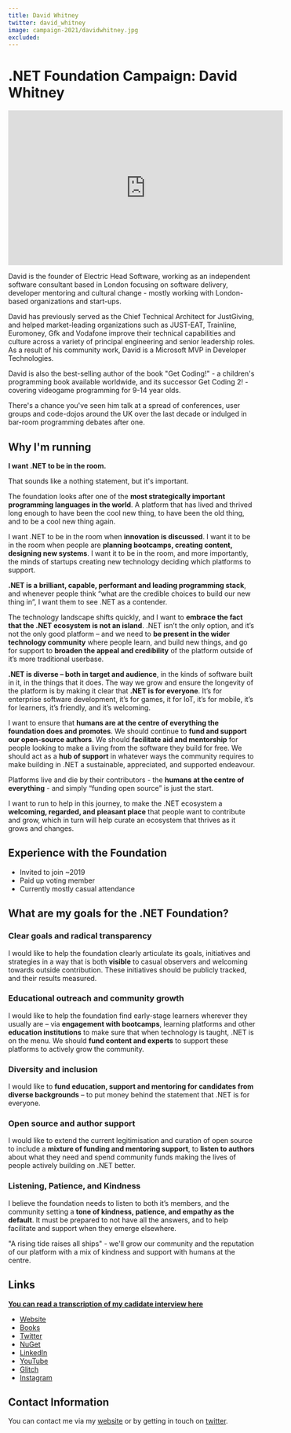 ```yaml
---
title: David Whitney
twitter: david_whitney
image: campaign-2021/davidwhitney.jpg
excluded: 
---
```


# .NET Foundation Campaign: David Whitney

<iframe width="560" height="315" src="https://www.youtube.com/embed/6aSsPo-fYjM" title="YouTube video player" frameborder="0" allow="accelerometer; autoplay; clipboard-write; encrypted-media; gyroscope; picture-in-picture" allowfullscreen></iframe>

David is the founder of Electric Head Software, working as an independent software consultant based in London focusing on software delivery, developer mentoring and cultural change - mostly working with London-based organizations and start-ups.

David has previously served as the Chief Technical Architect for JustGiving, and helped market-leading organizations such as JUST-EAT, Trainline, Euromoney, Gfk and Vodafone improve their technical capabilities and culture across a variety of principal engineering and senior leadership roles. As a result of his community work, David is a Microsoft MVP in Developer Technologies.

David is also the best-selling author of the book "Get Coding!" - a children's programming book available worldwide, and its successor Get Coding 2! - covering videogame programming for 9-14 year olds.

There's a chance you've seen him talk at a spread of conferences, user groups and code-dojos around the UK over the last decade or indulged in bar-room programming debates after one.

## Why I'm running

**I want .NET to be in the room.**

That sounds like a nothing statement, but it's important.

The foundation looks after one of the **most strategically important programming languages in the world**. A platform that has lived and thrived long enough to have been the cool new thing, to have been the old thing, and to be a cool new thing again.

I want .NET to be in the room when **innovation is discussed**. I want it to be in the room when people are **planning bootcamps, creating content, designing new systems**. I want it to be in the room, and more importantly, the minds of startups creating new technology deciding which platforms to support.

**.NET is a brilliant, capable, performant and leading programming stack**, and whenever people think “what are the credible choices to build our new thing in”, I want them to see .NET as a contender.

The technology landscape shifts quickly, and I want to **embrace the fact that the .NET ecosystem is not an island**. .NET isn’t the only option, and it’s not the only good platform – and we need to **be present in the wider technology community** where people learn, and build new things, and go for support to **broaden the appeal and credibility** of the platform outside of it’s more traditional userbase.

**.NET is diverse – both in target and audience**, in the kinds of software built in it, in the things that it does. The way we grow and ensure the longevity of the platform is by making it clear that **.NET is for everyone**. It’s for enterprise software development, it’s for games, it for IoT, it’s for mobile, it’s for learners, it’s friendly, and it’s welcoming.

I want to ensure that **humans are at the centre of everything the foundation does and promotes**. We should continue to **fund and support our open-source authors**. We should **facilitate aid and mentorship** for people looking to make a living from the software they build for free. We should act as a **hub of support** in whatever ways the community requires to make building in .NET a sustainable, appreciated, and supported endeavour.

Platforms live and die by their contributors - the **humans at the centre of everything** - and simply “funding open source” is just the start.

I want to run to help in this journey, to make the .NET ecosystem a **welcoming, regarded, and pleasant place** that people want to contribute and grow, which in turn will help curate an ecosystem that thrives as it grows and changes.


## Experience with the Foundation

- Invited to join ~2019
- Paid up voting member
- Currently mostly casual attendance


## What are my goals for the .NET Foundation?

### Clear goals and radical transparency

I would like to help the foundation clearly articulate its goals, initiatives and strategies in a way that is both **visible** to casual observers and welcoming towards outside contribution. These initiatives should be publicly tracked, and their results measured.

### Educational outreach and community growth

I would like to help the foundation find early-stage learners wherever they usually are – via **engagement with bootcamps**, learning platforms and other **education institutions** to make sure that when technology is taught, .NET is on the menu. We should **fund content and experts** to support these platforms to actively grow the community.

### Diversity and inclusion

I would like to **fund education, support and mentoring for candidates from diverse backgrounds** – to put money behind the statement that .NET is for everyone.

### Open source and author support

I would like to extend the current legitimisation and curation of open source to include a **mixture of funding and mentoring support**, to **listen to authors** about what they need and spend community funds making the lives of people actively building on .NET better.

### Listening, Patience, and Kindness

I believe the foundation needs to listen to both it’s members, and the community setting a **tone of kindness, patience, and empathy as the default**. It must be prepared to not have all the answers, and to help facilitate and support when they emerge elsewhere.

"A rising tide raises all ships" - we'll grow our community and the reputation of our platform with a mix of kindness and support with humans at the centre.

## Links

[**You can read a transcription of my cadidate interview here**](https://gist.github.com/davidwhitney/cdc5b6c7123712d34d48b43f39ed5d6c)

- [Website](http://www.davidwhitney.co.uk)
- [Books](http://davidwhitney.co.uk/books)
- [Twitter](http://twitter.com/david_whitney)
- [NuGet](https://www.nuget.org/profiles/davidwhitney)
- [LinkedIn](https://www.linkedin.com/in/davidwhitney/)
- [YouTube](https://www.youtube.com/channel/UC1RDhiJQ7TmWvq8OMjOH3mg)
- [Glitch](https://glitch.com/@davidwhitney)
- [Instagram](https://www.instagram.com/davidwhitneycouk/)

## Contact Information

You can contact me via my [website](http://davidwhitney.co.uk/contact) or by getting in touch on [twitter](https://twitter.com/david_whitney).



